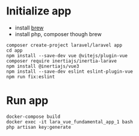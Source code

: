# Initialize app

- install [brew](https://brew.sh)
- install php, composer though brew

```
composer create-project laravel/laravel app
cd app
npm install --save-dev vue @vitejs/plugin-vue
composer require inertiajs/inertia-larave
npm install @inertiajs/vue3
npm install --save-dev eslint eslint-plugin-vue
npm run fix:eslint
```

# Run app

```
docker-compose build
docker exec -it lara_vue_fundamental_app_1 bash
php artisan key:generate
```